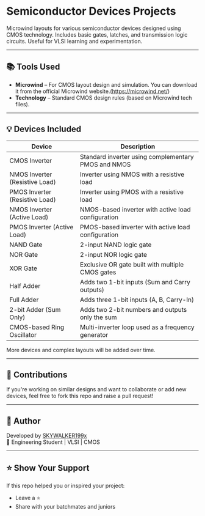 # Semiconductor Devices Projects
Microwind layouts for various semiconductor devices designed using CMOS technology. Includes basic gates, latches, and transmission logic circuits. Useful for VLSI learning and experimentation.

---

## 📚 Tools Used

- **Microwind** – For CMOS layout design and simulation. You can download it from the official Microwind website.(https://microwind.net/)
- **Technology** – Standard CMOS design rules (based on Microwind tech files).

---

## 💡 Devices Included

| Device                          | Description                                                |
|----------------------------------|------------------------------------------------------------|
| CMOS Inverter                   | Standard inverter using complementary PMOS and NMOS        |
| NMOS Inverter (Resistive Load)  | Inverter using NMOS with a resistive load                  |
| PMOS Inverter (Resistive Load)  | Inverter using PMOS with a resistive load                  |
| NMOS Inverter (Active Load)     | NMOS-based inverter with active load configuration         |
| PMOS Inverter (Active Load)     | PMOS-based inverter with active load configuration         |
| NAND Gate                       | 2-input NAND logic gate                                    |
| NOR Gate                        | 2-input NOR logic gate                                     |
| XOR Gate                        | Exclusive OR gate built with multiple CMOS gates           |
| Half Adder                      | Adds two 1-bit inputs (Sum and Carry outputs)              |
| Full Adder                      | Adds three 1-bit inputs (A, B, Carry-In)                   |
| 2-bit Adder (Sum Only)          | Adds two 2-bit numbers and outputs only the sum            |
| CMOS-based Ring Oscillator      | Multi-inverter loop used as a frequency generator          |


More devices and complex layouts will be added over time.

---

## 🤝 Contributions

If you're working on similar designs and want to collaborate or add new devices, feel free to fork this repo and raise a pull request!

---

## 🚀 Author

Developed by [SKYWALKER199x](https://github.com/SKYWALKER199x)  
🔬 Engineering Student | VLSI | CMOS

---

## ⭐️ Show Your Support

If this repo helped you or inspired your project:
- Leave a ⭐️
- Share with your batchmates and juniors
